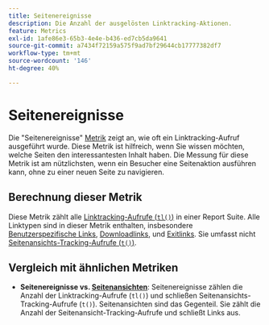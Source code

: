 ```yaml
---
title: Seitenereignisse
description: Die Anzahl der ausgelösten Linktracking-Aktionen.
feature: Metrics
exl-id: 1afe86e3-65b3-4e4e-b436-ed7cb5da9641
source-git-commit: a7434f72159a575f9ad7bf29644cb17777382df7
workflow-type: tm+mt
source-wordcount: '146'
ht-degree: 40%

---
```


# Seitenereignisse

Die &quot;Seitenereignisse&quot; [Metrik](overview.md) zeigt an, wie oft ein Linktracking-Aufruf ausgeführt wurde. Diese Metrik ist hilfreich, wenn Sie wissen möchten, welche Seiten den interessantesten Inhalt haben. Die Messung für diese Metrik ist am nützlichsten, wenn ein Besucher eine Seitenaktion ausführen kann, ohne zu einer neuen Seite zu navigieren.

## Berechnung dieser Metrik

Diese Metrik zählt alle [Linktracking-Aufrufe (`tl()`)](/help/implement/vars/functions/tl-method.md) in einer Report Suite. Alle Linktypen sind in dieser Metrik enthalten, insbesondere [Benutzerspezifische Links](../dimensions/custom-link.md), [Downloadlinks](../dimensions/download-link.md), und [Exitlinks](../dimensions/exit-link.md). Sie umfasst nicht [Seitenansichts-Tracking-Aufrufe (`t()`)](/help/implement/vars/functions/t-method.md).

## Vergleich mit ähnlichen Metriken

* **Seitenereignisse vs. [Seitenansichten](page-views.md)**: Seitenereignisse zählen die Anzahl der Linktracking-Aufrufe (`tl()`) und schließen Seitenansichts-Tracking-Aufrufe (`t()`). Seitenansichten sind das Gegenteil. Sie zählt die Anzahl der Seitenansicht-Tracking-Aufrufe und schließt Links aus.
